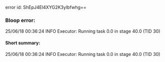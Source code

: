 error id: ShEpJ4El4XYG2K3ylbfwhg==
### Bloop error:

25/06/18 00:36:24 INFO Executor: Running task 0.0 in stage 40.0 (TID 30)
#### Short summary: 

25/06/18 00:36:24 INFO Executor: Running task 0.0 in stage 40.0 (TID 30)